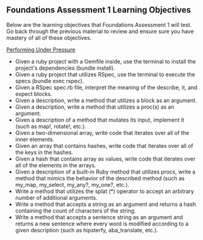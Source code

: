 ## Foundations Assessment 1 Learning Objectives
Below are the learning objectives that Foundations Assessment 1 will test. Go back through the previous material to review and ensure sure you have mastery of all of these objectives.

[Performing Under Pressure](https://github.com/appacademy/cohort-resources/blob/master/student_success/performing_under_pressure.md)

* Given a ruby project with a Gemfile inside, use the terminal to install the project's dependencies (bundle install).
* Given a ruby project that utilizes RSpec, use the terminal to execute the specs (bundle exec rspec).
* Given a RSpec spec.rb file, interpret the meaning of the describe, it, and expect blocks.
* Given a description, write a method that utilizes a block as an argument.
* Given a description, write a method that utilizes a proc(s) as an argument.
* Given a description of a method that mutates its input, implement it (such as map!, rotate!, etc.).
* Given a two-dimensional array, write code that iterates over all of the inner elements.
* Given an array that contains hashes, write code that iterates over all of the keys in the hashes.
* Given a hash that contains array as values, write code that iterates over all of the elements in the arrays.
* Given a description of a built-in Ruby method that utilizes procs, write a method that mimics the behavior of the described method (such as my_map, my_select, my_any?, my_one?, etc.).
* Write a method that utilizes the splat (*) operator to accept an arbitrary number of additional arguments.
* Write a method that accepts a string as an argument and returns a hash containing the count of characters of the string.
* Write a method that accepts a sentence string as an argument and returns a new sentence where every word is modified according to a given description (such as hipsterfy, aba_translate, etc.).